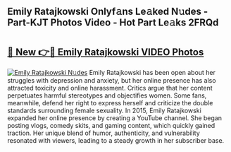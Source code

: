 ## Emily Ratajkowski Onlyf𝚊ns Le𝚊ked N𝚞des - Part-KJT Photos Video - Hot Part Le𝚊ks 2FRQd

# <h2><a href="http://ac47425.deff.icu/?id=Emily+Ratajkowski">🔗 New 👉🔴 Emily Ratajkowski VIDEO Photos</a></h2>

[![Emily Ratajkowski N𝚞des](https://i.imgur.com/rIISA9y.gif)](http://ac47425.deff.icu/?id=Emily+Ratajkowski)
Emily Ratajkowski has been open about her struggles with depression and anxiety, but her online presence has also attracted toxicity and online harassment. Critics argue that her content perpetuates harmful stereotypes and objectifies women. Some fans, meanwhile, defend her right to express herself and criticize the double standards surrounding female sexuality. In 2015, Emily Ratajkowski expanded her online presence by creating a YouTube channel. She began posting vlogs, comedy skits, and gaming content, which quickly gained traction. Her unique blend of humor, authenticity, and vulnerability resonated with viewers, leading to a steady growth in her subscriber base.
